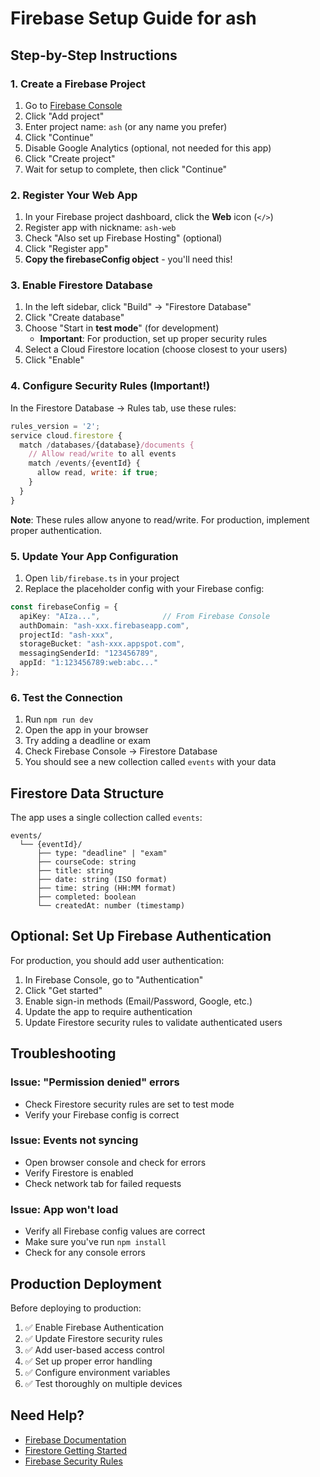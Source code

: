 # Firebase Setup Guide for ash

## Step-by-Step Instructions

### 1. Create a Firebase Project

1. Go to [Firebase Console](https://console.firebase.google.com/)
2. Click "Add project"
3. Enter project name: `ash` (or any name you prefer)
4. Click "Continue"
5. Disable Google Analytics (optional, not needed for this app)
6. Click "Create project"
7. Wait for setup to complete, then click "Continue"

### 2. Register Your Web App

1. In your Firebase project dashboard, click the **Web** icon (`</>`)
2. Register app with nickname: `ash-web`
3. Check "Also set up Firebase Hosting" (optional)
4. Click "Register app"
5. **Copy the firebaseConfig object** - you'll need this!

### 3. Enable Firestore Database

1. In the left sidebar, click "Build" → "Firestore Database"
2. Click "Create database"
3. Choose "Start in **test mode**" (for development)
   - **Important**: For production, set up proper security rules
4. Select a Cloud Firestore location (choose closest to your users)
5. Click "Enable"

### 4. Configure Security Rules (Important!)

In the Firestore Database → Rules tab, use these rules:

```javascript
rules_version = '2';
service cloud.firestore {
  match /databases/{database}/documents {
    // Allow read/write to all events
    match /events/{eventId} {
      allow read, write: if true;
    }
  }
}
```

**Note**: These rules allow anyone to read/write. For production, implement proper authentication.

### 5. Update Your App Configuration

1. Open `lib/firebase.ts` in your project
2. Replace the placeholder config with your Firebase config:

```typescript
const firebaseConfig = {
  apiKey: "AIza...",              // From Firebase Console
  authDomain: "ash-xxx.firebaseapp.com",
  projectId: "ash-xxx",
  storageBucket: "ash-xxx.appspot.com",
  messagingSenderId: "123456789",
  appId: "1:123456789:web:abc..."
};
```

### 6. Test the Connection

1. Run `npm run dev`
2. Open the app in your browser
3. Try adding a deadline or exam
4. Check Firebase Console → Firestore Database
5. You should see a new collection called `events` with your data

## Firestore Data Structure

The app uses a single collection called `events`:

```
events/
  └── {eventId}/
      ├── type: "deadline" | "exam"
      ├── courseCode: string
      ├── title: string
      ├── date: string (ISO format)
      ├── time: string (HH:MM format)
      ├── completed: boolean
      └── createdAt: number (timestamp)
```

## Optional: Set Up Firebase Authentication

For production, you should add user authentication:

1. In Firebase Console, go to "Authentication"
2. Click "Get started"
3. Enable sign-in methods (Email/Password, Google, etc.)
4. Update the app to require authentication
5. Update Firestore security rules to validate authenticated users

## Troubleshooting

### Issue: "Permission denied" errors
- Check Firestore security rules are set to test mode
- Verify your Firebase config is correct

### Issue: Events not syncing
- Open browser console and check for errors
- Verify Firestore is enabled
- Check network tab for failed requests

### Issue: App won't load
- Verify all Firebase config values are correct
- Make sure you've run `npm install`
- Check for any console errors

## Production Deployment

Before deploying to production:

1. ✅ Enable Firebase Authentication
2. ✅ Update Firestore security rules
3. ✅ Add user-based access control
4. ✅ Set up proper error handling
5. ✅ Configure environment variables
6. ✅ Test thoroughly on multiple devices

## Need Help?

- [Firebase Documentation](https://firebase.google.com/docs)
- [Firestore Getting Started](https://firebase.google.com/docs/firestore/quickstart)
- [Firebase Security Rules](https://firebase.google.com/docs/rules)
